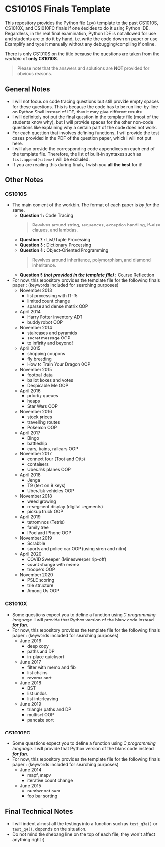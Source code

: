 # CS1010S Finals Template

This repository provides the Python file (.py) template to the past CS1010S, CS1010X, and CS1010FC finals if one decides to do it using Python IDE.
Regardless, in the real final examination, Python IDE is not allowed for use and students are to do it by hand, i.e. write the code down on paper or use Examplify and type it manually without any debugging/compiling if online.

There is only CS1010S on the title because the questions are taken from the *workbin* of **only CS1010S**.

> Please note that the answers and solutions are **NOT** provided for obvious reasons.

## General Notes
+ I will not focus on code tracing questions but still provide empty spaces for these questions. This is because the code has to be run line-by-line on Python Shell instead of IDE, thus it may give different results.
+ I will definitely not put the final question in the template file (most of the students know why), but I will provide spaces for the other non-code questions like explaining why a certain part of the code does not work.
+ For each question that involves defining functions, I will provide the test cases provided in the PDF of the question paper, which I will not put here.
+ I will also provide the corresponding code appendixes on each end of the template file. Therefore, the list of built-in syntaxes such as `list.append(<item>)` will be excluded.
+ If you are reading this during finals, I wish you **all the best** for it!

## Other Notes
### CS1010S
+ The main content of the workbin. The format of each paper is *by far* the same.
    + **Question 1 :** Code Tracing
        > Revolves around string, sequences, exception handling, if-else clauses, and lambdas.
    + **Question 2 :** List/Tuple Processing
    + **Question 3 :** Dictionary Processing
    + **Question 4 :** Object-Oriented Programming
        > Revolves around inheritance, polymorphism, and diamond inheritance.
    + **Question 5 *(not provided in the template file)* :** Course Reflection
+ For now, this repository provides the template file for the following finals paper : (keywords included for searching purposes)
    + November 2013
        + list processing with f1-f5
        + limited count change
        + sparse and dense matrix OOP
    + April 2014
        + Harry Potter inventory ADT
        + buddy robot OOP
    + November 2014
        + staircases and pyramids
        + secret message OOP
        + to infinity and beyond!
    + April 2015
        + shopping coupons
        + fly breeding
        + How to Train Your Dragon OOP
    + November 2015
        + football data
        + ballot boxes and votes
        + Despicable Me OOP
    + April 2016
        + priority queues
        + heaps
        + Star Wars OOP
    + November 2016
        + stock prices
        + travelling routes
        + Pokemon OOP
    + April 2017
        + Bingo
        + battleship
        + cars, trains, railcars OOP
    + November 2017
        + connect four (Toot and Otto)
        + containers
        + UberJiak planes OOP
    + April 2018
        + Jenga
        + T9 (text on 9 keys)
        + UberJiak vehicles OOP
    + November 2018
        + weed growing
        + n-segment display (digital segments)
        + pickup truck OOP
    + April 2019
        + tetrominos (Tetris)
        + family tree
        + IPod and IPhone OOP
    + November 2019
        + Scrabble
        + sports and police car OOP (using siren and nitro)
    + April 2020
        + COVID Sweeper (Minesweeper rip-off)
        + count change with memo
        + troopers OOP
    + November 2020
        + PSLE scoring
        + trie structure
        + Among Us OOP

### CS1010X
+ Some questions expect you to define a function using *C programming language*. I will provide that Python version of the blank code instead ***for fun***.
+ For now, this repository provides the template file for the following finals paper : (keywords included for searching purposes)
    + June 2016
        + deep copy
        + paths and DP
        + in-place quicksort
    + June 2017
        + filter with memo and fib
        + list chains
        + reverse sort
    + June 2018
        + BST
        + list undos
        + list interleaving
    + June 2019
        + triangle paths and DP
        + multiset OOP
        + pancake sort

### CS1010FC
+ Some questions expect you to define a function using *C programming language*. I will provide that Python version of the blank code instead ***for fun***.
+ For now, this repository provides the template file for the following finals paper : (keywords included for searching purposes)
    + June 2014
        + mapf, mapv
        + iterative count change
    + June 2015
        + number set sum
        + foo bar sorting

## Final Technical Notes
+ I will indent almost all the testings into a function such as `test_q3a()` or `test_q4()`, depends on the situation.
+ Do not mind the shebang line on the top of each file, they won't affect anything right :)
